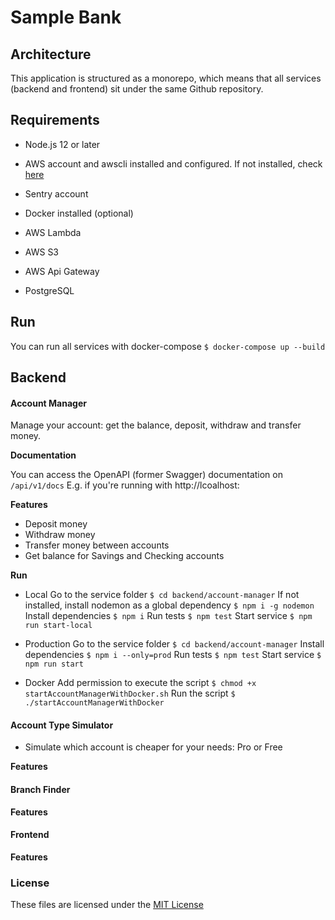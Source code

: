 # Sample Bank

## Architecture

This application is structured as a monorepo, which means that all services (backend and frontend) sit under the same Github repository.

## Requirements

- Node.js 12 or later
- AWS account and awscli installed and configured. If not installed, check [here](https://aws.amazon.com/cli)
- Sentry account
- Docker installed (optional)

- AWS Lambda
- AWS S3
- AWS Api Gateway
- PostgreSQL

## Run

You can run all services with docker-compose
`$ docker-compose up --build`

## Backend

#### Account Manager

Manage your account: get the balance, deposit, withdraw and transfer money.

**Documentation**

You can access the OpenAPI (former Swagger) documentation on `/api/v1/docs`
E.g. if you're running with http://lcoalhost:

**Features**

- Deposit money
- Withdraw money
- Transfer money between accounts
- Get balance for Savings and Checking accounts

**Run**

- Local
  Go to the service folder
  `$ cd backend/account-manager`
  If not installed, install nodemon as a global dependency
  `$ npm i -g nodemon`
  Install dependencies
  `$ npm i`
  Run tests
  `$ npm test`
  Start service
  `$ npm run start-local`

- Production
  Go to the service folder
  `$ cd backend/account-manager`
  Install dependencies
  `$ npm i --only=prod`
  Run tests
  `$ npm test`
  Start service
  `$ npm run start`

- Docker
  Add permission to execute the script
  `$ chmod +x startAccountManagerWithDocker.sh`
  Run the script
  `$ ./startAccountManagerWithDocker`

#### Account Type Simulator

- Simulate which account is cheaper for your needs: Pro or Free

**Features**

#### Branch Finder

**Features**

#### Frontend

**Features**

### License

These files are licensed under the [MIT License](LICENSE)
